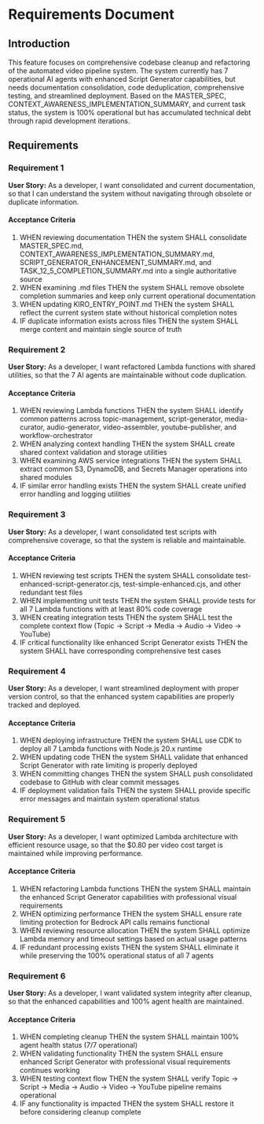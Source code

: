 # Requirements Document

## Introduction

This feature focuses on comprehensive codebase cleanup and refactoring of the automated video pipeline system. The system currently has 7 operational AI agents with enhanced Script Generator capabilities, but needs documentation consolidation, code deduplication, comprehensive testing, and streamlined deployment. Based on the MASTER_SPEC, CONTEXT_AWARENESS_IMPLEMENTATION_SUMMARY, and current task status, the system is 100% operational but has accumulated technical debt through rapid development iterations.

## Requirements

### Requirement 1

**User Story:** As a developer, I want consolidated and current documentation, so that I can understand the system without navigating through obsolete or duplicate information.

#### Acceptance Criteria

1. WHEN reviewing documentation THEN the system SHALL consolidate MASTER_SPEC.md, CONTEXT_AWARENESS_IMPLEMENTATION_SUMMARY.md, SCRIPT_GENERATOR_ENHANCEMENT_SUMMARY.md, and TASK_12_5_COMPLETION_SUMMARY.md into a single authoritative source
2. WHEN examining .md files THEN the system SHALL remove obsolete completion summaries and keep only current operational documentation
3. WHEN updating KIRO_ENTRY_POINT.md THEN the system SHALL reflect the current system state without historical completion notes
4. IF duplicate information exists across files THEN the system SHALL merge content and maintain single source of truth

### Requirement 2

**User Story:** As a developer, I want refactored Lambda functions with shared utilities, so that the 7 AI agents are maintainable without code duplication.

#### Acceptance Criteria

1. WHEN reviewing Lambda functions THEN the system SHALL identify common patterns across topic-management, script-generator, media-curator, audio-generator, video-assembler, youtube-publisher, and workflow-orchestrator
2. WHEN analyzing context handling THEN the system SHALL create shared context validation and storage utilities
3. WHEN examining AWS service integrations THEN the system SHALL extract common S3, DynamoDB, and Secrets Manager operations into shared modules
4. IF similar error handling exists THEN the system SHALL create unified error handling and logging utilities

### Requirement 3

**User Story:** As a developer, I want consolidated test scripts with comprehensive coverage, so that the system is reliable and maintainable.

#### Acceptance Criteria

1. WHEN reviewing test scripts THEN the system SHALL consolidate test-enhanced-script-generator.cjs, test-simple-enhanced.cjs, and other redundant test files
2. WHEN implementing unit tests THEN the system SHALL provide tests for all 7 Lambda functions with at least 80% code coverage
3. WHEN creating integration tests THEN the system SHALL test the complete context flow (Topic → Script → Media → Audio → Video → YouTube)
4. IF critical functionality like enhanced Script Generator exists THEN the system SHALL have corresponding comprehensive test cases

### Requirement 4

**User Story:** As a developer, I want streamlined deployment with proper version control, so that the enhanced system capabilities are properly tracked and deployed.

#### Acceptance Criteria

1. WHEN deploying infrastructure THEN the system SHALL use CDK to deploy all 7 Lambda functions with Node.js 20.x runtime
2. WHEN updating code THEN the system SHALL validate that enhanced Script Generator with rate limiting is properly deployed
3. WHEN committing changes THEN the system SHALL push consolidated codebase to GitHub with clear commit messages
4. IF deployment validation fails THEN the system SHALL provide specific error messages and maintain system operational status

### Requirement 5

**User Story:** As a developer, I want optimized Lambda architecture with efficient resource usage, so that the $0.80 per video cost target is maintained while improving performance.

#### Acceptance Criteria

1. WHEN refactoring Lambda functions THEN the system SHALL maintain the enhanced Script Generator capabilities with professional visual requirements
2. WHEN optimizing performance THEN the system SHALL ensure rate limiting protection for Bedrock API calls remains functional
3. WHEN reviewing resource allocation THEN the system SHALL optimize Lambda memory and timeout settings based on actual usage patterns
4. IF redundant processing exists THEN the system SHALL eliminate it while preserving the 100% operational status of all 7 agents

### Requirement 6

**User Story:** As a developer, I want validated system integrity after cleanup, so that the enhanced capabilities and 100% agent health are maintained.

#### Acceptance Criteria

1. WHEN completing cleanup THEN the system SHALL maintain 100% agent health status (7/7 operational)
2. WHEN validating functionality THEN the system SHALL ensure enhanced Script Generator with professional visual requirements continues working
3. WHEN testing context flow THEN the system SHALL verify Topic → Script → Media → Audio → Video → YouTube pipeline remains operational
4. IF any functionality is impacted THEN the system SHALL restore it before considering cleanup complete